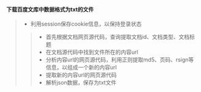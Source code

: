 #### 下载百度文库中数据格式为txt的文件

> - 利用session保存cookie信息，以保持登录状态
>> - 首先根据文档网页源代码，查询提取文档id、文档类型、文档标题
>> - 在文档源代码中找到文件所在的内容url
>> - 分析内容url的网页源代码，利用正则提取md5、页码、rsign等信息，以组成一个新的内容url
>> - 提取新的内容url的网页源代码
>> - 解析json数据，保存为txt文件

